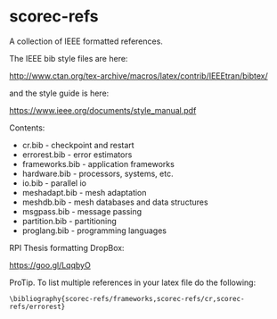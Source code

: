 # scorec-refs
A collection of IEEE formatted references.

The IEEE bib style files are here:

http://www.ctan.org/tex-archive/macros/latex/contrib/IEEEtran/bibtex/

and the style guide is here:

https://www.ieee.org/documents/style_manual.pdf

Contents:
* cr.bib - checkpoint and restart
* errorest.bib - error estimators
* frameworks.bib - application frameworks
* hardware.bib - processors, systems, etc.
* io.bib - parallel io
* meshadapt.bib - mesh adaptation
* meshdb.bib - mesh databases and data structures
* msgpass.bib - message passing 
* partition.bib - partitioning
* proglang.bib - programming languages

RPI Thesis formatting DropBox: 

https://goo.gl/LqqbyO

ProTip. To list multiple references in your latex file do the following:
```
\bibliography{scorec-refs/frameworks,scorec-refs/cr,scorec-refs/errorest}
```
